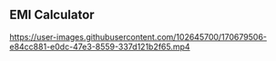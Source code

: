 ## **EMI Calculator**

https://user-images.githubusercontent.com/102645700/170679506-e84cc881-e0dc-47e3-8559-337d121b2f65.mp4
